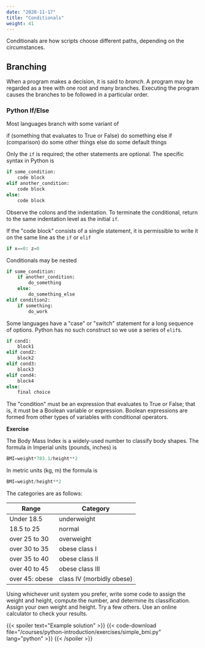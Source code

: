 ```yaml
---
date: "2020-11-17"
title: "Conditionals"
weight: 41
---
```


Conditionals are how scripts choose different paths, depending on the circumstances.

## Branching

When a program makes a decision, it is said to _branch_.  A program may be regarded as a tree with one root and many branches.  Executing the program causes the branches to be followed in a particular order.

### Python If/Else

Most languages branch with some variant of 

if (something that evaluates to True or False) do something
else if (comparison) do some other things
else do some default things

Only the `if` is required; the other statements are optional.  The specific syntax in Python is

```python
if some_condition:
    code block
elif another_condition:
    code block
else:
    code block
```

Observe the colons and the indentation.  To terminate the conditional, return to the same indentation level as the initial `if`.

If the "code block" consists of a single statement, it is permissible to write it on the same line as the `if` or `elif`

```python
if x==0: z=0
```

Conditionals may be nested 

```python
if some_condition:
    if another_condition:
        do_something
    else:
        do_something_else
elif condition2:
    if something:
        do_work
```

Some languages have a "case" or "switch" statement for a long sequence of options.  Python has no such construct so we use a series of `elif`s.

```python
if cond1:
    block1
elif cond2:
    block2
elif cond3:
    block3
elif cond4:
    block4
else:
    final choice
```

The "condition" must be an expression that evaluates to True or False; that is, it must be a Boolean variable or expression.  Boolean expressions are formed from other types of variables with conditional operators.

**Exercise**

The Body Mass Index is a widely-used number to classify body shapes.  The formula in Imperial units (pounds, inches) is
```python
BMI=weight*703.1/height**2
```

In metric units (kg, m) the formula is
```python
BMI=weight/height**2
```

The categories are as follows:

| Range          | Category                  |
|----------------|---------------------------|
| Under 18.5     | underweight               |
| 18.5 to 25     | normal                    |
| over 25 to 30  | overweight                |
| over 30 to 35  | obese class I             |
| over 35 to 40  | obese class II            |
| over 40 to 45  | obese class III           |
| over 45: obese | class IV (morbidly obese) |

Using whichever unit system you prefer, write some code to assign the weight and height, compute the number, and determine its classification.  Assign your own weight and height.  Try a few others.  Use an online calculator to check your results.

{{< spoiler text="Example solution" >}}
{{< code-download file="/courses/python-introduction/exercises/simple_bmi.py" lang="python" >}}
{{< /spoiler >}}
